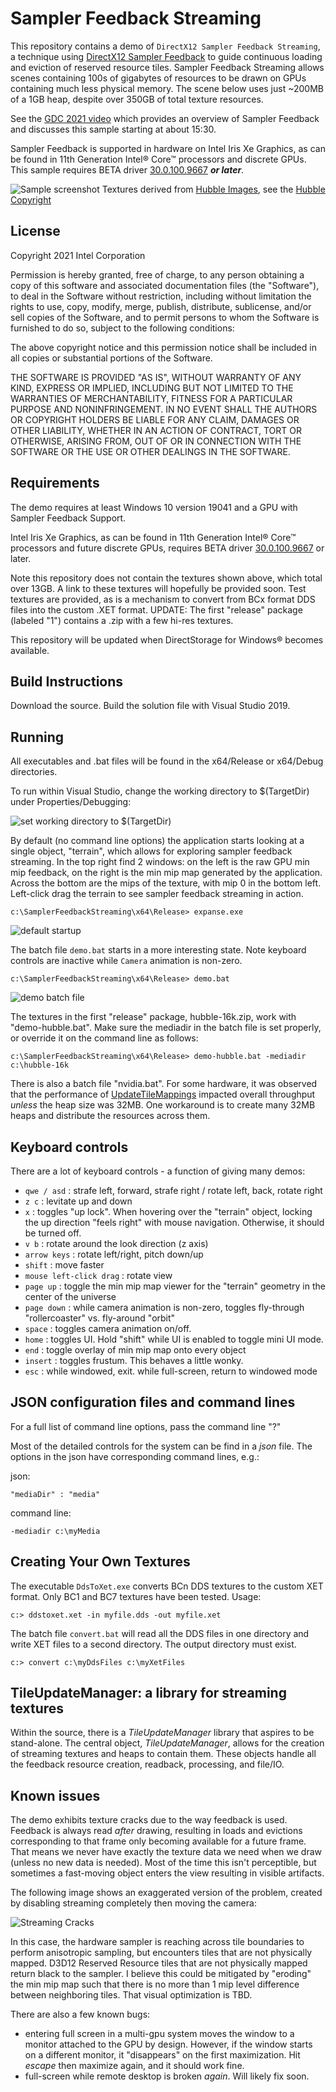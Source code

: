 # Sampler Feedback Streaming

This repository contains a demo of `DirectX12 Sampler Feedback Streaming`, a technique using [DirectX12 Sampler Feedback](https://microsoft.github.io/DirectX-Specs/d3d/SamplerFeedback.html) to guide continuous loading and eviction of reserved resource tiles. Sampler Feedback Streaming allows scenes containing 100s of gigabytes of resources to be drawn on GPUs containing much less physical memory. The scene below uses just ~200MB of a 1GB heap, despite over 350GB of total texture resources.

See the [GDC 2021 video](https://www.youtube.com/watch?v=VDDbrfZucpQ) which provides an overview of Sampler Feedback and discusses this sample starting at about 15:30.

Sampler Feedback is supported in hardware on Intel Iris Xe Graphics, as can be found in 11th Generation Intel&reg; Core&trade; processors and discrete GPUs. This sample requires BETA driver [30.0.100.9667](https://downloadcenter.intel.com/product/80939/Graphics) ***or later***.

![Sample screenshot](./readme-images/sampler-feedback-streaming.jpg "Sample screenshot")
Textures derived from [Hubble Images](https://www.nasa.gov/mission_pages/hubble/multimedia/index.html), see the [Hubble Copyright](https://hubblesite.org/copyright)

## License

Copyright 2021 Intel Corporation

Permission is hereby granted, free of charge, to any person obtaining a copy of
this software and associated documentation files (the "Software"), to deal in
the Software without restriction, including without limitation the rights to
use, copy, modify, merge, publish, distribute, sublicense, and/or sell copies
of the Software, and to permit persons to whom the Software is furnished to do
so, subject to the following conditions:

The above copyright notice and this permission notice shall be included in all
copies or substantial portions of the Software.

THE SOFTWARE IS PROVIDED "AS IS", WITHOUT WARRANTY OF ANY KIND, EXPRESS OR
IMPLIED, INCLUDING BUT NOT LIMITED TO THE WARRANTIES OF MERCHANTABILITY,
FITNESS FOR A PARTICULAR PURPOSE AND NONINFRINGEMENT. IN NO EVENT SHALL THE
AUTHORS OR COPYRIGHT HOLDERS BE LIABLE FOR ANY CLAIM, DAMAGES OR OTHER
LIABILITY, WHETHER IN AN ACTION OF CONTRACT, TORT OR OTHERWISE, ARISING FROM,
OUT OF OR IN CONNECTION WITH THE SOFTWARE OR THE USE OR OTHER DEALINGS IN THE
SOFTWARE.

## Requirements

The demo requires at least Windows 10 version 19041 and a GPU with Sampler Feedback Support.

Intel Iris Xe Graphics, as can be found in 11th Generation Intel&reg; Core&trade; processors and future discrete GPUs, requires BETA driver [30.0.100.9667](https://downloadcenter.intel.com/product/80939/Graphics) or later.

Note this repository does not contain the textures shown above, which total over 13GB. A link to these textures will hopefully be provided soon. Test textures are provided, as is a mechanism to convert from BCx format DDS files into the custom .XET format. UPDATE: The first "release" package (labeled "1") contains a .zip with a few hi-res textures.

This repository will be updated when DirectStorage for Windows&reg; becomes available.

## Build Instructions

Download the source. Build the solution file with Visual Studio 2019.

## Running

All executables and .bat files will be found in the x64/Release or x64/Debug directories.

To run within Visual Studio, change the working directory to $(TargetDir) under Properties/Debugging:

![set working directory to $(TargetDir)](./readme-images/project-settings.png "set Working Directory to \$(TargetDir)")

By default (no command line options) the application starts looking at a single object, "terrain", which allows for exploring sampler feedback streaming. In the top right find 2 windows: on the left is the raw GPU min mip feedback, on the right is the min mip map generated by the application. Across the bottom are the mips of the texture, with mip 0 in the bottom left. Left-click drag the terrain to see sampler feedback streaming in action.

    c:\SamplerFeedbackStreaming\x64\Release> expanse.exe

![default startup](./readme-images/default-startup.jpg "default startup")

The batch file `demo.bat` starts in a more interesting state. Note keyboard controls are inactive while `Camera` animation is non-zero.

    c:\SamplerFeedbackStreaming\x64\Release> demo.bat

![demo batch file](./readme-images/demo-bat.jpg "demo.bat")

The textures in the first "release" package, hubble-16k.zip, work with "demo-hubble.bat". Make sure the mediadir in the batch file is set properly, or override it on the command line as follows:

    c:\SamplerFeedbackStreaming\x64\Release> demo-hubble.bat -mediadir c:\hubble-16k

There is also a batch file "nvidia.bat". For some hardware, it was observed that the performance of [UpdateTileMappings](https://docs.microsoft.com/en-us/windows/win32/api/d3d12/nf-d3d12-id3d12commandqueue-updatetilemappings) impacted overall throughput *unless* the heap size was 32MB. One workaround is to create many 32MB heaps and distribute the resources across them.

## Keyboard controls

There are a lot of keyboard controls - a function of giving many demos:

* `qwe / asd` : strafe left, forward, strafe right / rotate left, back, rotate right
* `z c` : levitate up and down
* `x` : toggles "up lock". When hovering over the "terrain" object, locking the up direction "feels right" with mouse navigation. Otherwise, it should be turned off.
* `v b` : rotate around the look direction (z axis)
* `arrow keys` : rotate left/right, pitch down/up
* `shift` : move faster
* `mouse left-click drag` : rotate view
* `page up` : toggle the min mip map viewer for the "terrain" geometry in the center of the universe
* `page down` : while camera animation is non-zero, toggles fly-through "rollercoaster" vs. fly-around "orbit"
* `space` : toggles camera animation on/off.
* `home` : toggles UI. Hold "shift" while UI is enabled to toggle mini UI mode.
* `end` : toggle overlay of min mip map onto every object
* `insert` : toggles frustum. This behaves a little wonky.
* `esc` : while windowed, exit. while full-screen, return to windowed mode

## JSON configuration files and command lines

For a full list of command line options, pass the command line "?"

Most of the detailed controls for the system can be find in a *json* file. The options in the json have corresponding command lines, e.g.:

json:

    "mediaDir" : "media"

command line:

    -mediadir c:\myMedia

## Creating Your Own Textures

The executable `DdsToXet.exe` converts BCn DDS textures to the custom XET format. Only BC1 and BC7 textures have been tested. Usage:

    c:> ddstoxet.xet -in myfile.dds -out myfile.xet

The batch file `convert.bat` will read all the DDS files in one directory and write XET files to a second directory. The output directory must exist.

    c:> convert c:\myDdsFiles c:\myXetFiles

## TileUpdateManager: a library for streaming textures

Within the source, there is a *TileUpdateManager* library that aspires to be stand-alone. The central object, *TileUpdateManager*, allows for the creation of streaming textures and heaps to contain them. These objects handle all the feedback resource creation, readback, processing, and file/IO.

## Known issues

The demo exhibits texture cracks due to the way feedback is used. Feedback is always read *after* drawing, resulting in loads and evictions corresponding to that frame only becoming available for a future frame. That means we never have exactly the texture data we need when we draw (unless no new data is needed). Most of the time this isn't perceptible, but sometimes a fast-moving object enters the view resulting in visible artifacts.

The following image shows an exaggerated version of the problem, created by disabling streaming completely then moving the camera:

![Streaming Cracks](./readme-images/streaming-cracks.jpg "Streaming Cracks")

In this case, the hardware sampler is reaching across tile boundaries to perform anisotropic sampling, but encounters tiles that are not physically mapped. D3D12 Reserved Resource tiles that are not physically mapped return black to the sampler. I believe this could be mitigated by "eroding" the min mip map such that there is no more than 1 mip level difference between neighboring tiles. That visual optimization is TBD.

There are also a few known bugs:
* entering full screen in a multi-gpu system moves the window to a monitor attached to the GPU by design. However, if the window starts on a different monitor, it "disappears" on the first maximization. Hit *escape* then maximize again, and it should work fine.
* full-screen while remote desktop is broken *again*. Will likely fix soon.
